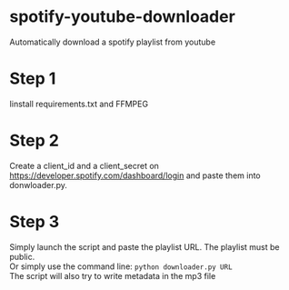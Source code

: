 # spotify-youtube-downloader
Automatically download a spotify playlist from youtube
# Step 1
Iinstall requirements.txt and FFMPEG
# Step 2
Create a client_id and a client_secret on https://developer.spotify.com/dashboard/login and paste them into donwloader.py.
# Step 3
Simply launch the script and paste the playlist URL. The playlist must be public.\
Or simply use the command line:
`python downloader.py URL` \
The script will also try to write metadata in the mp3 file
